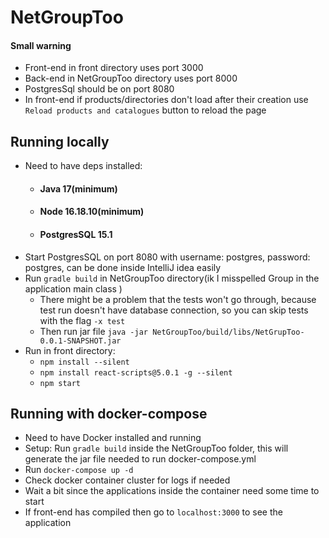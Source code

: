 # NetGroupToo

#### Small warning
 - Front-end in front directory uses port 3000
 - Back-end in NetGroupToo directory uses port 8000
 - PostgresSql should be on port 8080
 - In front-end if products/directories don't load after their creation use `Reload products and catalogues`
   button to reload the page

## Running locally
 - Need to have deps installed:
   - #### Java 17(minimum)
   - #### Node 16.18.10(minimum)
   - #### PostgresSQL 15.1
 - Start PostgresSQL on port 8080 with username: postgres, password: postgres, can be done inside IntelliJ idea easily
 - Run `gradle build` in NetGroupToo directory(ik I misspelled Group in the application main class )
   - There might be a problem that the tests won't go through, because test run doesn't have database connection,
   so you can skip tests with the flag `-x test`
   - Then run jar file `java -jar NetGroupToo/build/libs/NetGrupToo-0.0.1-SNAPSHOT.jar`
 - Run in front directory:  
   - `npm install --silent`
   - `npm install react-scripts@5.0.1 -g --silent`
   - `npm start`

## Running with docker-compose
  - Need to have Docker installed and running
  - Setup:
    Run `gradle build` inside the NetGroupToo folder, this will generate the jar file needed to run docker-compose.yml
  - Run `docker-compose up -d`
  - Check docker container cluster for logs if needed
  - Wait a bit since the applications inside the container need some time to start
  - If front-end has compiled then go to `localhost:3000` to see the application
